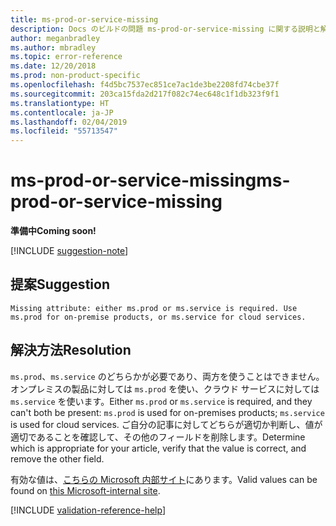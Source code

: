 ```yaml
---
title: ms-prod-or-service-missing
description: Docs のビルドの問題 ms-prod-or-service-missing に関する説明と解決方法
author: meganbradley
ms.author: mbradley
ms.topic: error-reference
ms.date: 12/20/2018
ms.prod: non-product-specific
ms.openlocfilehash: f4d5bc7537ec851ce7ac1de3be2208fd74cbe37f
ms.sourcegitcommit: 203ca15fda2d217f082c74ec648c1f1db323f9f1
ms.translationtype: HT
ms.contentlocale: ja-JP
ms.lasthandoff: 02/04/2019
ms.locfileid: "55713547"
---
```

# <a name="ms-prod-or-service-missing"></a><span data-ttu-id="b4b60-103">ms-prod-or-service-missing</span><span class="sxs-lookup"><span data-stu-id="b4b60-103">ms-prod-or-service-missing</span></span>

<span data-ttu-id="b4b60-104">**準備中**</span><span class="sxs-lookup"><span data-stu-id="b4b60-104">**Coming soon!**</span></span>

[!INCLUDE [suggestion-note](includes/suggestion-note.md)]

## <a name="suggestion"></a><span data-ttu-id="b4b60-105">提案</span><span class="sxs-lookup"><span data-stu-id="b4b60-105">Suggestion</span></span>

`Missing attribute: either ms.prod or ms.service is required. Use ms.prod for on-premise products, or ms.service for cloud services.`

## <a name="resolution"></a><span data-ttu-id="b4b60-106">解決方法</span><span class="sxs-lookup"><span data-stu-id="b4b60-106">Resolution</span></span>

<span data-ttu-id="b4b60-107">`ms.prod`、`ms.service` のどちらかが必要であり、両方を使うことはできません。オンプレミスの製品に対しては `ms.prod` を使い、クラウド サービスに対しては `ms.service` を使います。</span><span class="sxs-lookup"><span data-stu-id="b4b60-107">Either `ms.prod` or `ms.service` is required, and they can't both be present: `ms.prod` is used for on-premises products; `ms.service` is used for cloud services.</span></span> <span data-ttu-id="b4b60-108">ご自分の記事に対してどちらが適切か判断し、値が適切であることを確認して、その他のフィールドを削除します。</span><span class="sxs-lookup"><span data-stu-id="b4b60-108">Determine which is appropriate for your article, verify that the value is correct, and remove the other field.</span></span>

<span data-ttu-id="b4b60-109">有効な値は、[こちらの Microsoft 内部サイト](https://docsmetadatatool.azurewebsites.net/whitelists)にあります。</span><span class="sxs-lookup"><span data-stu-id="b4b60-109">Valid values can be found on [this Microsoft-internal site](https://docsmetadatatool.azurewebsites.net/whitelists).</span></span>

<!--make sure to add this file to your includes folder and verify the path-->
[!INCLUDE [validation-reference-help](includes/validation-reference-help.md)]